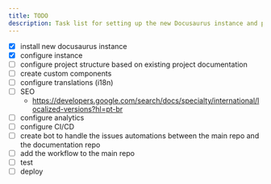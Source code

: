 ```yaml
---
title: TODO
description: Task list for setting up the new Docusaurus instance and project configuration.
---
```


- [x] install new docusaurus instance
- [x] configure instance
- [ ] configure project structure based on existing project documentation
- [ ] create custom components
- [ ] configure translations (i18n)
- [ ] SEO
    - https://developers.google.com/search/docs/specialty/international/localized-versions?hl=pt-br
- [ ] configure analytics
- [ ] configure CI/CD
- [ ] create bot to handle the issues automations between the main repo and the documentation repo 
- [ ] add the workflow to the main repo
- [ ] test
- [ ] deploy
